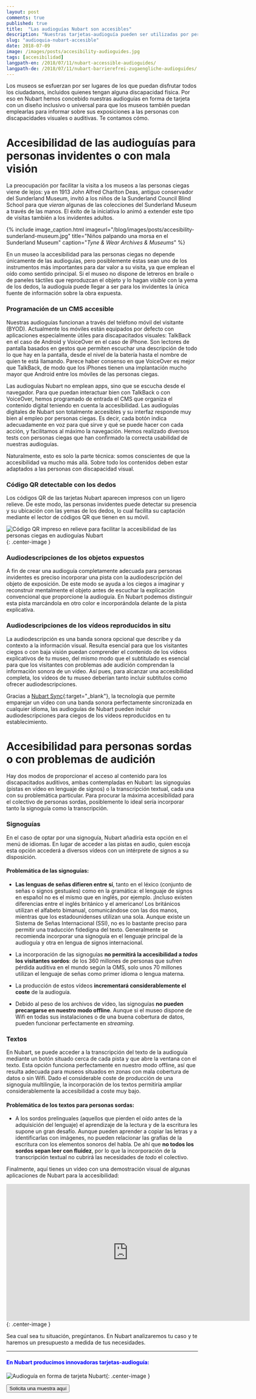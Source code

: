 ```yaml
---
layout: post 
comments: true 
published: true 
title:  "Las audioguías Nubart son accesibles"
description: "Nuestras tarjetas-audioguía pueden ser utilizadas por personas ciegas, sordas o con dificultades de visión."
slug: "audioquia-nubart-accesible"
date: 2018-07-09 
image: /images/posts/accesibility-audioguides.jpg
tags: [accesibilidad]
langpath-en: /2018/07/11/nubart-accessible-audioguides/
langpath-de: /2018/07/11/nubart-barrierefrei-zugaengliche-audioguides/
---
```


Los museos se esfuerzan por ser lugares de los que puedan disfrutar todos los ciudadanos, incluidos quienes tengan alguna discapacidad física. Por eso
en Nubart hemos concebido nuestras audioguías en forma de tarjeta con un diseño inclusivo o universal para que los museos también puedan emplearlas
para informar sobre sus exposiciones a las personas con discapacidades visuales o auditivas. Te contamos cómo.

<!--more-->

# Accesibilidad de las audioguías para personas invidentes o con mala visión

La preocupación por facilitar la visita a los museos a las personas ciegas viene de lejos: ya en 1913 John Alfred Charlton Deas, antiguo conservador
del Sunderland Museum, invitó a los niños de la Sunderland Council Blind School para que *vieran* algunas de las colecciones del Sunderland Museum a
través de las manos. El éxito de la iniciativa lo animó a extender este tipo de visitas también a los invidentes adultos.

{% include image_caption.html imageurl="/blog/images/posts/accesibility-sunderland-museum.jpg" title="Niños palpando una morsa en el Sunderland Museum" caption="*Tyne & Wear Archives & Museums*" %}


En un museo la accesibilidad para las personas ciegas no depende únicamente de las audioguías, pero posiblemente éstas sean uno de los instrumentos
más importantes para dar valor a su visita, ya que emplean el oído como sentido principal. Si el museo no dispone de letreros en braile o de paneles
táctiles que reproduzcan el objeto y lo hagan *visible* con la yema de los dedos, la audioguía puede llegar a ser para los invidentes la única fuente
de información sobre la obra expuesta.

### Programación de un CMS accesible

Nuestras audioguías funcionan a través del teléfono móvil del visitante (BYOD). Actualmente los móviles están equipados por defecto con aplicaciones
especialmente útiles para discapacitados visuales: TalkBack en el caso de Android y VoiceOver en el caso de iPhone. Son lectores de pantalla basados
en gestos que permiten escuchar una descripción de todo lo que hay en la pantalla, desde el nivel de la batería hasta el nombre de quien te está
llamando. Parece haber consenso en que VoiceOver es mejor que TalkBack, de modo que los iPhones tienen una implantación mucho mayor que Android entre
los móviles de las personas ciegas.

Las audioguías Nubart no emplean apps, sino que se escucha desde el navegador. Para que puedan interactuar bien con TalkBack o con VoiceOver, hemos
programado de entrada el CMS que organiza el contenido digital teniendo en cuenta la accesibilidad. Las audioguías digitales de Nubart son totalmente
accesibles y su interfaz responde muy bien al empleo por personas ciegas. Es decir, cada botón indica adecuadamente en voz para qué sirve y qué se
puede hacer con cada acción, y facilitamos al máximo la navegación. Hemos realizado diversos tests con personas ciegas que han confirmado la correcta
usabilidad de nuestras audioguías.

Naturalmente, esto es solo la parte técnica: somos conscientes de que la accesibilidad va mucho más allá. Sobre todo los contenidos deben estar
adaptados a las personas con discapacidad visual.

### Código QR detectable con los dedos

Los códigos QR de las tarjetas Nubart aparecen impresos con un ligero relieve. De este modo, las personas invidentes puede detectar su presencia y su
ubicación con las yemas de los dedos, lo cual facilita su captación mediante el lector de códigos QR que tienen en su móvil.

![Código QR impreso en relieve para facilitar la accesibilidad de las personas ciegas en audioguías Nubart]({{site.baseurl}}/images/posts/qr-code-nubart-visually-impaired.jpg)
{: .center-image }

### Audiodescripciones de los objetos expuestos

A fin de crear una audioguía completamente adecuada para personas invidentes es preciso incorporar una pista con la audiodescripción del objeto de
exposición. De este modo se ayuda a los ciegos a imaginar y reconstruir mentalmente el objeto antes de escuchar la explicación convencional que
proporcione la audioguía. En Nubart podemos distinguir esta pista marcándola en otro color e incorporándola delante de la pista explicativa.

### Audiodescripciones de los vídeos reproducidos in situ

La audiodescripción es una banda sonora opcional que describe y da contexto a la información visual. Resulta esencial para que los visitantes ciegos o con baja visión puedan comprender el contenido de los vídeos explicativos de tu museo, del mismo modo que el subtitulado es esencial para que los visitantes con problemas ade audición comprendan la información sonora de un vídeo. Así pues, para alcanzar una accesibilidad  completa, los vídeos de tu museo deberían tanto incluir subtítulos como ofrecer audiodescripciones.

Gracias a [Nubart Sync](https://www.nubart.eu/es/sincronizacion-video-audio.html){:target="_blank"}, la tecnología que permite emparejar un vídeo con una banda sonora perfectamente sincronizada en cualquier idioma, las audioguías de Nubart pueden incluir audiodescripciones para ciegos de los vídeos reproducidos en tu establecimiento.


# Accesibilidad para personas sordas o con problemas de audición

Hay dos modos de proporcionar el acceso al contenido para los discapacitados auditivos, ambas contempladas en Nubart: las signoguías (pistas en vídeo
en lenguaje de signos) o la transcripción textual, cada una con su problemática particular. Para procurar la máxima accesibilidad para el colectivo de
personas sordas, posiblemente lo ideal sería incorporar tanto la signoguía como la transcripción.

### Signoguías

En el caso de optar por una signoguía, Nubart añadiría esta opción en el menú de idiomas. En lugar de acceder a las pistas en audio, quien escoja esta
opción accederá a diversos vídeos con un intérprete de signos a su disposición.

#### Problemática de las signoguías:

* **Las lenguas de señas difieren entre sí**, tanto en el léxico (conjunto de señas o signos gestuales) como en la gramática: el lenguaje de signos en
  español no es el mismo que en inglés, por ejemplo. ¡Incluso existen diferencias entre el inglés británico y el americano! Los británicos utilizan el
  alfabeto bimanual, comunicándose con las dos manos, mientras que los estadounidenses utilizan una sola. Aunque existe un Sistema de Señas
  Internacional (SSI), no es lo bastante preciso para permitir una traducción fidedigna del texto. Generalmente se recomienda incorporar una signoguía
  en el lenguaje principal de la audioguía y otra en lengua de signos internacional.

* La incorporación de las signoguías **no permitirá la accesibilidad a *todos* los visitantes sordos**: de los 360 millones de personas que sufren
  pérdida auditiva en el mundo según la OMS, solo unos 70 millones utilizan el lenguaje de señas como primer idioma o lengua materna.

* La producción de estos vídeos **incrementará considerablemente el coste** de la audioguía.

* Debido al peso de los archivos de vídeo, las signoguías **no pueden precargarse en nuestro modo offline**. Aunque si el museo dispone de Wifi en todas sus instalaciones o de una buena
  cobertura de datos, pueden funcionar perfectamente en *streaming*.

### Textos

En Nubart, se puede acceder a la transcripción del texto de la audioguía mediante un botón situado cerca de cada pista y que abre la ventana con el
texto. Esta opción funciona perfectamente en nuestro modo offline, así que resulta adecuada para museos situados en zonas con mala cobertura de datos o sin Wifi. Dado el considerable coste de
producción de una signoguía multilingüe, la incorporación de los textos permitiría ampliar considerablemente la accesibilidad a coste muy bajo.

#### Problemática de los textos para personas sordas:

* A los sordos prelinguales (aquellos que pierden el oído antes de la adquisición del lenguaje) el aprendizaje de la lectura y de la escritura les
  supone un gran desafío. Aunque pueden aprender a copiar las letras y a identificarlas con imágenes, no pueden relacionar las grafías de la escritura
  con los elementos sonoros del habla. De ahí que **no todos los sordos sepan leer con fluidez**, por lo que la incorporación de la transcripción
  textual no cubrirá las necesidades de *todo* el colectivo.

Finalmente, aquí tienes un vídeo con una demostración visual de algunas aplicaciones de Nubart para la accesibilidad:

<iframe src="https://player.vimeo.com/video/559591694" width="640" height="360" frameborder="0" allowfullscreen></iframe>{: .center-image }

Sea cual sea tu situación, pregúntanos. En Nubart analizaremos tu caso y te haremos un presupuesto a medida de tus necesidades.

***

#### <font color="blue">En Nubart producimos innovadoras tarjetas-audioguía:</font>

![Audioguía en forma de tarjeta Nubart]({{site.baseurl}}/images/posts/proceso-nubart.png){: .center-image }

<form action="../../../../../es">
    <input type="submit" value="Solicita una muestra aquí" />
</form>